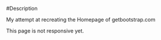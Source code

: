 #Description

My attempt at recreating the Homepage of getbootstrap.com

This page is not responsive yet.